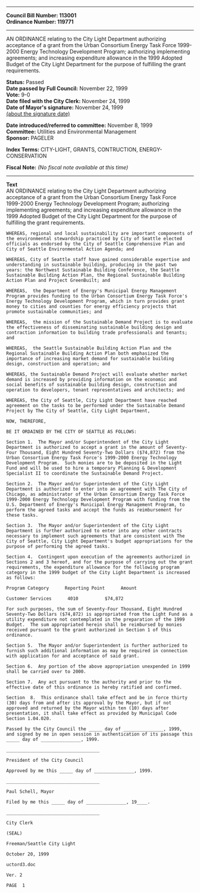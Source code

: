 * * * * *  
  
**Council Bill Number: [](#h0)[](#h2)113001**   
**Ordinance Number: 119771**  
  
* * * * *  
  
AN ORDINANCE relating to the City Light Department authorizing acceptance of a grant from the Urban Consortium Energy Task Force 1999-2000 Energy Technology Development Program; authorizing implementing agreements; and increasing expenditure allowance in the 1999 Adopted Budget of the City Light Department for the purpose of fulfilling the grant requirements.  
  
**Status:** Passed   
**Date passed by Full Council:** November 22, 1999   
**Vote:** 9-0   
**Date filed with the City Clerk:** November 24, 1999   
**Date of Mayor's signature:** November 24, 1999   
[(about the signature date)](/~public/approvaldate.htm)   
  
  
**Date introduced/referred to committee:** November 8, 1999   
**Committee:** Utilities and Environmental Management   
**Sponsor:** PAGELER   
  
**Index Terms:** CITY-LIGHT, GRANTS, CONTRUCTION, ENERGY-CONSERVATION  
  
**Fiscal Note:** *(No fiscal note available at this time)*  
  
* * * * *  
  
**Text**  
    AN ORDINANCE relating to the City Light Department authorizing  
    acceptance of a grant from the Urban Consortium Energy Task Force  
    1999-2000 Energy Technology Development Program; authorizing  
    implementing agreements; and increasing expenditure allowance in the  
    1999 Adopted Budget of the City Light Department for the purpose of  
    fulfilling the grant requirements.  
  
    WHEREAS, regional and local sustainability are important components of  
    the environmental stewardship practiced by City of Seattle elected  
    officials as endorsed by the City of Seattle Comprehensive Plan and  
    City of Seattle Environmental Action Agenda; and  
  
    WHEREAS, City of Seattle staff have gained considerable expertise and  
    understanding in sustainable building, producing in the past two  
    years: the Northwest Sustainable Building Conference, the Seattle  
    Sustainable Building Action Plan, the Regional Sustainable Building  
    Action Plan and Project GreenBuilt; and  
  
    WHEREAS,  the Department of Energy's Municipal Energy Management  
    Program provides funding to the Urban Consortium Energy Task Force's  
    Energy Technology Development Program, which in turn provides grant  
    money to cities and counties for energy efficiency projects that  
    promote sustainable communities; and  
  
    WHEREAS,  the mission of the Sustainable Demand Project is to evaluate  
    the effectiveness of disseminating sustainable building design and  
    contraction information to building trade professionals and tenants;  
    and  
  
    WHEREAS,  the Seattle Sustainable Building Action Plan and the  
    Regional Sustainable Building Action Plan both emphasized the  
    importance of increasing market demand for sustainable building  
    design, construction and operation; and  
  
    WHEREAS, the Sustainable Demand Project will evaluate whether market  
    demand is increased by providing information on the economic and  
    social benefits of sustainable building design, construction and  
    operation to developers, tenant representatives and architects; and  
  
    WHEREAS, the City of Seattle, City Light Department have reached  
    agreement on the tasks to be performed under the Sustainable Demand  
    Project by The City of Seattle, City Light Department,  
  
    NOW, THEREFORE,  
  
    BE IT ORDAINED BY THE CITY OF SEATTLE AS FOLLOWS:  
  
    Section 1.  The Mayor and/or Superintendent of the City Light  
    Department is authorized to accept a grant in the amount of Seventy-  
    Four Thousand, Eight Hundred Seventy-Two Dollars ($74,872) from the  
    Urban Consortium Energy Task Force's 1999-2000 Energy Technology  
    Development Program.  Such monies are to be deposited in the Light  
    Fund and will be used to hire a temporary Planning & Development  
    Specialist II to coordinate the Sustainable Demand Project.  
  
    Section 2.  The Mayor and/or Superintendent of the City Light  
    Department is authorized to enter into an agreement with The City of  
    Chicago, as administrator of the Urban Consortium Energy Task Force  
    1999-2000 Energy Technology Development Program with funding from the  
    U.S. Department of Energy's Municipal Energy Management Program, to  
    perform the agreed tasks and accept the funds as reimbursement for  
    these tasks.  
  
    Section 3.  The Mayor and/or Superintendent of the City Light  
    Department is further authorized to enter into any other contracts  
    necessary to implement such agreements that are consistent with The  
    City of Seattle, City Light Department's budget appropriations for the  
    purpose of performing the agreed tasks.  
  
    Section 4.  Contingent upon execution of the agreements authorized in  
    Sections 2 and 3 hereof, and for the purpose of carrying out the grant  
    requirements, the expenditure allowance for the following program  
    category in the 1999 budget of the City Light Department is increased  
    as follows:  
  
    Program Category      Reporting Point      Amount  
  
    Customer Services      4010          $74,872  
  
    For such purposes, the sum of Seventy-Four Thousand, Eight Hundred  
    Seventy-Two Dollars ($74,872) is appropriated from the Light Fund as a  
    utility expenditure not contemplated in the preparation of the 1999  
    Budget.  The sum appropriated herein shall be reimbursed by monies  
    received pursuant to the grant authorized in Section 1 of this  
    ordinance.  
  
    Section 5.  The Mayor and/or Superintendent is further authorized to  
    furnish such additional information as may be required in connection  
    with application for and acceptance of said grant.  
  
    Section 6.  Any portion of the above appropriation unexpended in 1999  
    shall be carried over to 2000.  
  
    Section 7.  Any act pursuant to the authority and prior to the  
    effective date of this ordinance is hereby ratified and confirmed.  
  
    Section  8.  This ordinance shall take effect and be in force thirty  
    (30) days from and after its approval by the Mayor, but if not  
    approved and returned by the Mayor within ten (10) days after  
    presentation, it shall take effect as provided by Municipal Code  
    Section 1.04.020.  
  
    Passed by the City Council the _____ day of _______________, 1999,  
    and signed by me in open session in authentication of its passage this  
    _____ day of _______________, 1999.  
  
    ___________________________________  
  
    President of the City Council  
  
    Approved by me this _____ day of _______________, 1999.  
  
    ___________________________________  
  
    Paul Schell, Mayor  
  
    Filed by me this _____ day of _______________, 19____.  
  
    ___________________________________  
  
    City Clerk  
  
    (SEAL)  
  
    Freeman/Seattle City Light  
  
    October 20, 1999  
  
    uctord3.doc  
  
    Ver. 2  
  
    PAGE  1  
